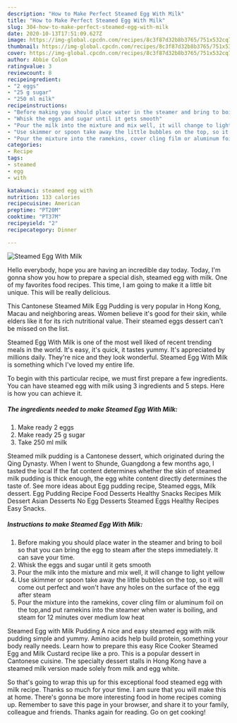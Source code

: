 ```yaml
---
description: "How to Make Perfect Steamed Egg With Milk"
title: "How to Make Perfect Steamed Egg With Milk"
slug: 304-how-to-make-perfect-steamed-egg-with-milk
date: 2020-10-13T17:51:09.627Z
image: https://img-global.cpcdn.com/recipes/8c3f87d32b8b3765/751x532cq70/steamed-egg-with-milk-recipe-main-photo.jpg
thumbnail: https://img-global.cpcdn.com/recipes/8c3f87d32b8b3765/751x532cq70/steamed-egg-with-milk-recipe-main-photo.jpg
cover: https://img-global.cpcdn.com/recipes/8c3f87d32b8b3765/751x532cq70/steamed-egg-with-milk-recipe-main-photo.jpg
author: Abbie Colon
ratingvalue: 3
reviewcount: 8
recipeingredient:
- "2 eggs"
- "25 g sugar"
- "250 ml milk"
recipeinstructions:
- "Before making you should place water in the steamer and bring to boil so that you can bring the egg to steam after the steps immediately. It can save your time."
- "Whisk the eggs and sugar until it gets smooth"
- "Pour the milk into the mixture and mix well, it will change to light yellow"
- "Use skimmer or spoon take away the little bubbles on the top, so it will come out perfect and won&#39;t have any holes on the surface of the egg after steam"
- "Pour the mixture into the ramekins, cover cling film or aluminum foil on the top,and put ramekins into the steamer when water is boiling, and steam for 12 minutes over medium low heat"
categories:
- Recipe
tags:
- steamed
- egg
- with

katakunci: steamed egg with 
nutrition: 133 calories
recipecuisine: American
preptime: "PT20M"
cooktime: "PT37M"
recipeyield: "2"
recipecategory: Dinner

---
```



![Steamed Egg With Milk](https://img-global.cpcdn.com/recipes/8c3f87d32b8b3765/751x532cq70/steamed-egg-with-milk-recipe-main-photo.jpg)

Hello everybody, hope you are having an incredible day today. Today, I'm gonna show you how to prepare a special dish, steamed egg with milk. One of my favorites food recipes. This time, I am going to make it a little bit unique. This will be really delicious.

This Cantonese Steamed Milk Egg Pudding is very popular in Hong Kong, Macau and neighboring areas. Women believe it&#39;s good for their skin, while elders like it for its rich nutritional value. Their steamed eggs dessert can&#39;t be missed on the list.

Steamed Egg With Milk is one of the most well liked of recent trending meals in the world. It's easy, it's quick, it tastes yummy. It's appreciated by millions daily. They're nice and they look wonderful. Steamed Egg With Milk is something which I've loved my entire life.


To begin with this particular recipe, we must first prepare a few ingredients. You can have steamed egg with milk using 3 ingredients and 5 steps. Here is how you can achieve it.

<!--inarticleads1-->

##### The ingredients needed to make Steamed Egg With Milk:

1. Make ready 2 eggs
1. Make ready 25 g sugar
1. Take 250 ml milk


Steamed milk pudding is a Cantonese dessert, which originated during the Qing Dynasty. When I went to Shunde, Guangdong a few months ago, I tasted the local If the fat content determines whether the skin of steamed milk pudding is thick enough, the egg white content directly determines the taste of. See more ideas about Egg pudding recipe, Steamed eggs, Milk dessert. Egg Pudding Recipe Food Desserts Healthy Snacks Recipes Milk Dessert Asian Desserts No Egg Desserts Steamed Eggs Healthy Recipes Easy Snacks. 

<!--inarticleads2-->

##### Instructions to make Steamed Egg With Milk:

1. Before making you should place water in the steamer and bring to boil so that you can bring the egg to steam after the steps immediately. It can save your time.
1. Whisk the eggs and sugar until it gets smooth
1. Pour the milk into the mixture and mix well, it will change to light yellow
1. Use skimmer or spoon take away the little bubbles on the top, so it will come out perfect and won&#39;t have any holes on the surface of the egg after steam
1. Pour the mixture into the ramekins, cover cling film or aluminum foil on the top,and put ramekins into the steamer when water is boiling, and steam for 12 minutes over medium low heat


Steamed Egg with Milk Pudding A nice and easy steamed egg with milk pudding simple and yummy. Amino acids help build protein, something your body really needs. Learn how to prepare this easy Rice Cooker Steamed Egg and Milk Custard recipe like a pro. This is a popular dessert in Cantonese cuisine. The specialty dessert stalls in Hong Kong have a steamed milk version made solely from milk and egg white. 

So that's going to wrap this up for this exceptional food steamed egg with milk recipe. Thanks so much for your time. I am sure that you will make this at home. There's gonna be more interesting food in home recipes coming up. Remember to save this page in your browser, and share it to your family, colleague and friends. Thanks again for reading. Go on get cooking!
